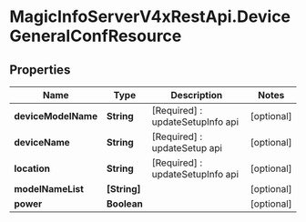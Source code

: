 # MagicInfoServerV4xRestApi.DeviceGeneralConfResource

## Properties
Name | Type | Description | Notes
------------ | ------------- | ------------- | -------------
**deviceModelName** | **String** | [Required] : updateSetupInfo api | [optional] 
**deviceName** | **String** | [Required] : updateSetup api | [optional] 
**location** | **String** | [Required] : updateSetupInfo api | [optional] 
**modelNameList** | **[String]** |  | [optional] 
**power** | **Boolean** |  | [optional] 



